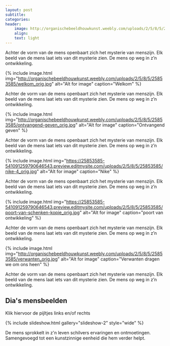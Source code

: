 ```yaml
---
layout: post
subtitle:
categories:
header:
    image: http://organischebeeldhouwkunst.weebly.com/uploads/2/5/8/5/25853585/maria_orig.jpg
    align:
    text: light
---
```


Achter de vorm van de mens openbaart zich het mysterie van menszijn. Elk beeld van de mens laat iets van dit mysterie zien. De mens op weg in z’n ontwikkeling.

{% include image.html img="http://organischebeeldhouwkunst.weebly.com/uploads/2/5/8/5/25853585/welkom_orig.jpg" alt="Alt for image" caption="Welkom" %}

Achter de vorm van de mens openbaart zich het mysterie van menszijn. Elk beeld van de mens laat iets van dit mysterie zien. De mens op weg in z’n ontwikkeling.

{% include image.html img="http://organischebeeldhouwkunst.weebly.com/uploads/2/5/8/5/25853585/ontvangend-geven_orig.jpg" alt="Alt for image" caption="Ontvangend geven" %}

Achter de vorm van de mens openbaart zich het mysterie van menszijn. Elk beeld van de mens laat iets van dit mysterie zien. De mens op weg in z’n ontwikkeling.

{% include image.html img="https://25853585-541091259790646543.preview.editmysite.com/uploads/2/5/8/5/25853585/nike-4_orig.jpg" alt="Alt for image" caption="Nike" %}

Achter de vorm van de mens openbaart zich het mysterie van menszijn. Elk beeld van de mens laat iets van dit mysterie zien. De mens op weg in z’n ontwikkeling.

{% include image.html img="https://25853585-541091259790646543.preview.editmysite.com/uploads/2/5/8/5/25853585/poort-van-schenken-kopie_orig.jpg" alt="Alt for image" caption="poort van ontwikkeling" %}

Achter de vorm van de mens openbaart zich het mysterie van menszijn. Elk beeld van de mens laat iets van dit mysterie zien. De mens op weg in z’n ontwikkeling.

{% include image.html img="http://organischebeeldhouwkunst.weebly.com/uploads/2/5/8/5/25853585/verwanten_orig.jpg" alt="Alt for image" caption="Verwanten dragen we om ons heen" %}

Achter de vorm van de mens openbaart zich het mysterie van menszijn. Elk beeld van de mens laat iets van dit mysterie zien. De mens op weg in z’n ontwikkeling.





## Dia's mensbeelden

Klik hiervoor de pijltjes links en/of rechts

{% include slideshow.html gallery="slideshow-2" style="wide" %}

De mens sprokkelt in z'n leven schilvers ervaringen en ontmoetingen. Samengevoegd tot een kunstzinnige eenheid die hem verder helpt.
